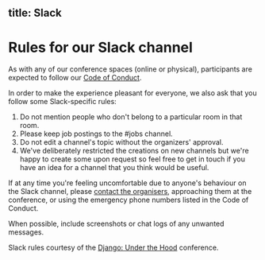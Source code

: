 title: Slack
---

# Rules for our Slack channel
As with any of our conference spaces (online or physical), participants are expected to follow our [Code of Conduct](/code-of-conduct/).

In order to make the experience pleasant for everyone, we also ask that you follow some Slack-specific rules:

1. Do not mention people who don't belong to a particular room in that room.
2. Please keep job postings to the #jobs channel.
3. Do not edit a channel's topic without the organizers' approval.
4. We've deliberately restricted the creations on new channels but we're happy to create some upon request so feel free to get in touch if you have an idea for a channel that you think would be useful.

If at any time you're feeling uncomfortable due to anyone's behaviour on the Slack channel, please [contact the organisers](http://2016.pyconuk.org/code-of-conduct/reporting-harassment/), approaching them at the conference, or using the emergency phone numbers listed in the Code of Conduct.

When possible, include screenshots or chat logs of any unwanted messages.

Slack rules courtesy of the [Django: Under the Hood](https://djangounderthehood.com/) conference.
